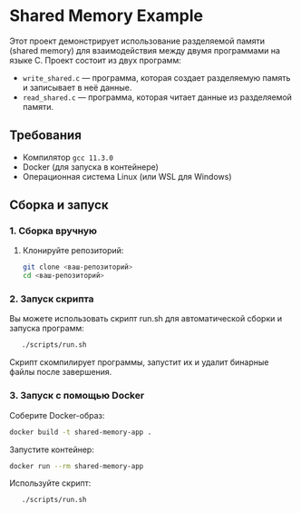 # Shared Memory Example

Этот проект демонстрирует использование разделяемой памяти (shared memory)  для взаимодействия между двумя программами на языке C. Проект состоит из двух программ:
- `write_shared.c` — программа, которая создает разделяемую память и записывает в неё данные.
- `read_shared.c` — программа, которая читает данные из разделяемой памяти.

## Требования

- Компилятор `gcc 11.3.0`
- Docker (для запуска в контейнере)
- Операционная система Linux (или WSL для Windows)

## Сборка и запуск

### 1. Сборка вручную

1. Клонируйте репозиторий:

   ```bash
   git clone <ваш-репозиторий>
   cd <ваш-репозиторий>

### 2. Запуск скрипта

Вы можете использовать скрипт run.sh для автоматической сборки и запуска программ:
   ```bash
      ./scripts/run.sh
   ```
Скрипт скомпилирует программы, запустит их и удалит бинарные файлы после завершения.

### 3. Запуск с помощью Docker

Соберите Docker-образ:

   ```bash
   docker build -t shared-memory-app .
   ```
Запустите контейнер:

   ```bash
   docker run --rm shared-memory-app
   ```
Используйте  скрипт:

   ```bash
      ./scripts/run.sh
   ```
